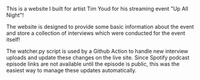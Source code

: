 This is a website I built for artist Tim Youd for his streaming event "Up All Night"!

The website is designed to provide some basic information about the event and store a collection of interviews which were conducted for the event itself!

The watcher.py script is used by a Github Action to handle new interview uploads and update these changes on the live site. Since Spotify podcast episode links are not available until the episode is public, this was the easiest way to manage these updates automatically.